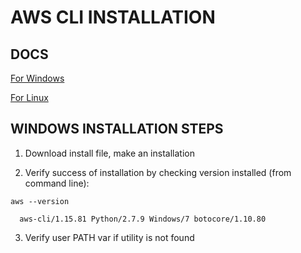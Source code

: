 # AWS CLI INSTALLATION

## DOCS

[For Windows](https://docs.aws.amazon.com/cli/latest/userguide/awscli-install-windows.html)

[For Linux](https://docs.aws.amazon.com/cli/latest/userguide/awscli-install-linux.html)


## WINDOWS INSTALLATION STEPS

1. Download install file, make an installation

2. Verify success of installation by checking version installed (from command line):

```
aws --version

  aws-cli/1.15.81 Python/2.7.9 Windows/7 botocore/1.10.80
```

3. Verify user PATH var if utility is not found
























